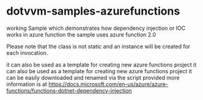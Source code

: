 # dotvvm-samples-azurefunctions
  working Sample which demonstrates how dependency injection or IOC works in azure function
   the sample uses azure function 2.0
   
  Please note that the class is not static and 
   an instance will be created for each invocation.
   
  it can also be used as a template for creating new azure functions project it can also be used as a template for creating new azure functions project
  it can be easily downloaded and renamed via the script provided
  more information is at https://docs.microsoft.com/en-us/azure/azure-functions/functions-dotnet-dependency-injection
